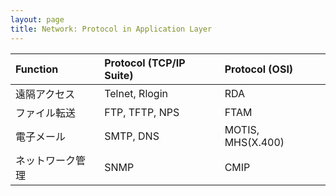 ```yaml
---
layout: page
title: Network: Protocol in Application Layer
---
```


| Function | Protocol (TCP/IP Suite) | Protocol (OSI) |
|:--|:--|:--|
| 遠隔アクセス | Telnet, Rlogin | RDA |
| ファイル転送 | FTP, TFTP, NPS | FTAM |
| 電子メール | SMTP, DNS | MOTIS, MHS(X.400) |
| ネットワーク管理 | SNMP | CMIP |
